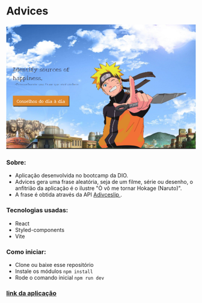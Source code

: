 # Advices

<img src="src/assets/screenshot.png">

### Sobre:

- Aplicação desenvolvida no bootcamp da DIO.
- Advices gera uma frase aleatória, seja de um filme, série ou desenho, o anfitrião da aplicação é o ilustre "Ò vô me tornar Hokage (Naruto)". 
- A frase é obtida através da API [Adivceslip ](https://api.adviceslip.com/).

### Tecnologias usadas:

- React
- Styled-components
- Vite

### Como iniciar:

  - Clone ou baixe esse repositório
  - Instale os módulos `npm install`
  - Rode o comando inicial `npm run dev`

### [link da aplicação](https://advices-naturo.netlify.app/)
  
